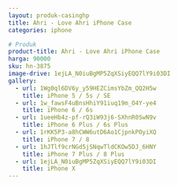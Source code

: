 ```yaml
---
layout: produk-casinghp
title: Ahri - Love Ahri iPhone Case
categories: iphone

# Produk
product-title: Ahri - Love Ahri iPhone Case
harga: 90000
sku: hn-3875
image-drive: 1ejLA_N0iuBgMP5ZqXSiyEQQ7lY9i03DI
gallery:
  - url: 1Wg0ql6DV6y_y59HEZCimsYbZm_QQ2H5w
    title: iPhone 5 / 5s / SE
  - url: 1w_fawsF4uBnsHhiY91iuq19m_O4Y-ye4
    title: iPhone 6 / 6s
  - url: 1ueeHb4z-pf-rQ3iW93j6-SXhnR0SwN9v
    title: iPhone 6 Plus / 6s Plus
  - url: 1rKK5P3-a8hCWW6utD6Ao1CjpnkPOyiXQ
    title: iPhone 7 / 8
  - url: 1hJTlf9crNGd5jSNqwTldCKOw5DJ_6HNY
    title: iPhone 7 Plus / 8 Plus
  - url: 1ejLA_N0iuBgMP5ZqXSiyEQQ7lY9i03DI
    title: iPhone X
---
```

